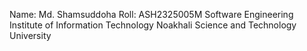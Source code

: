 Name: Md. Shamsuddoha
Roll: ASH2325005M
Software Engineering
Institute of Information Technology
Noakhali Science and Technology University
